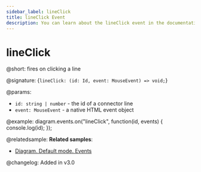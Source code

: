 ```yaml
---
sidebar_label: lineClick
title: lineClick Event
description: You can learn about the lineClick event in the documentation of the DHTMLX JavaScript Diagram library. Browse developer guides and API reference, try out code examples and live demos, and download a free 30-day evaluation version of DHTMLX Diagram.
---
```


# lineClick

@short: fires on clicking a line

@signature: {`lineClick: (id: Id, event: MouseEvent) => void;`}

@params:
- `id: string | number` - the id of a connector line
- `event: MouseEvent` -  a native HTML event object

@example:
diagram.events.on("lineClick", function(id, events) {
    console.log(id);
});

@relatedsample:
**Related samples**:
- [Diagram. Default mode. Events](https://snippet.dhtmlx.com/7h2hgb3g)

@changelog:
Added in v3.0
